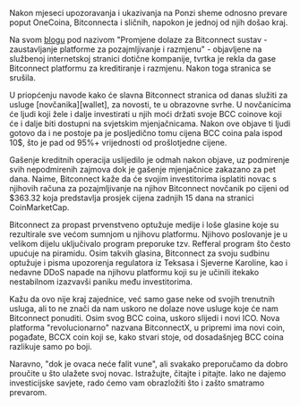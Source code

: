 Nakon mjeseci upozoravanja i ukazivanja na Ponzi sheme odnosno prevare poput OneCoina, Bitconnecta i sličnih, napokon je jednoj od njih došao kraj.

Na svom [blogu][link] pod nazivom "Promjene dolaze za Bitconnect sustav - zaustavljanje platforme za pozajmljivanje i razmjenu" - objavljene na službenoj internetskoj stranici dotične kompanije, tvrtka je rekla da gase Bitconnect platformu za kreditiranje i razmjenu. Nakon toga stranica se srušila.

U priopćenju navode kako će slavna Bitconnect stranica od danas služiti za usluge [novčanika][wallet], za novosti, te u obrazovne svrhe. U novčanicima će ljudi koji žele i dalje investirati u njih moći držati svoje BCC coinove koji će i dalje biti dostupni na svjetskim mjenjačnicama. Nakon ove objave ti ljudi gotovo da i ne postoje pa je posljedično tomu cijena BCC coina pala ispod 10$, što je pad od 95%+ vrijednosti od prošlotjedne cijene.

Gašenje kreditnih operacija uslijedilo je odmah nakon objave, uz podmirenje svih nepodmirenih zajmova dok je gašenje mjenjačnice zakazano za pet dana. Naime, Bitconnect kaže da će svojim investitorima isplatiti novac s njihovih računa za pozajmljivanje na njihov Bitconnect novčanik po cijeni od $363.32 koja predstavlja prosjek cijena zadnjih 15 dana na stranici CoinMarketCap. 

Bitconnect za propast prvenstveno optužuje medije i loše glasine koje su rezultirale sve većom sumnjom u njihovu platformu. Njihovo poslovanje je u velikom dijelu uključivalo program preporuke tzv. Refferal program što često upućuje na piramidu. Osim takvih glasina, Bitconnect za svoju sudbinu optužuje i pisma upozorenja regulatora iz Teksasa i Sjeverne Karoline, kao i nedavne DDoS napade na njihovu platformu koji su je učinili itekako nestabilnom izazvavši paniku među investitorima.

Kažu da ovo nije kraj zajednice, već samo gase neke od svojih trenutnih usluga, ali to ne znači da nam uskoro ne dolaze nove usluge koje će nam Bitconnect ponuditi. Osim svog BCC coina, uskoro slijedi i novi ICO. Nova platforma "revolucionarno" nazvana BitconnectX, u pripremi ima novi coin, pogađate, BCCX coin koji se, kako stvari stoje, od dosadašnjeg BCC coina razlikuje samo po boji.

Naravno, "dok je ovaca neće falit vune", ali svakako preporučamo da dobro proučite u što ulažete svoj novac. Istražujte, čitajte i pitajte. Iako ne dajemo investicijske savjete, rado ćemo vam obrazložiti što i zašto smatramo prevarom.

[link]: https://bitconnect.co/system-news/94/changes-coming-for-the-bitconnect-system-halt-of-lending-and-exchange-platform
